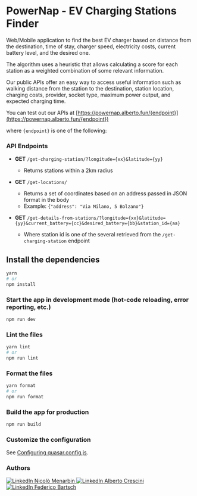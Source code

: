 # PowerNap - EV Charging Stations Finder

Web/Mobile application to find the best EV charger based on distance from the destination, time of stay, charger speed, electricity costs, current battery level, and the desired one.

The algorithm uses a heuristic that allows calculating a score for each station as a weighted combination of some relevant information.

Our public APIs offer an easy way to access useful information such as walking distance from the station to the destination, station location, charging costs, provider, socket type, maximum power output, and expected charging time.

You can test out our APIs at [https://powernap.alberto.fun/{endpoint}](https://powernap.alberto.fun/{endpoint})

where `{endpoint}` is one of the following:

### API Endpoints

- **GET** `/get-charging-station/?longitude={xx}&latitude={yy}` 
  - Returns stations within a 2km radius

- **GET** `/get-locations/` 
  - Returns a set of coordinates based on an address passed in JSON format in the body 
  - Example: `{"address": "Via Milano, 5 Bolzano"}`

- **GET** `/get-details-from-stations/?longitude={xx}&latitude={yy}&current_battery={cc}&desired_battery={bb}&station_id={aa}` 
  - Where station id is one of the several retrieved from the `/get-charging-station` endpoint

## Install the dependencies
```bash
yarn
# or
npm install
```

### Start the app in development mode (hot-code reloading, error reporting, etc.)
```bash
npm run dev
```

### Lint the files
```bash
yarn lint
# or
npm run lint
```

### Format the files
```bash
yarn format
# or
npm run format
```

### Build the app for production
```bash
npm run build
```

### Customize the configuration
See [Configuring quasar.config.js](https://v2.quasar.dev/quasar-cli-vite/quasar-config-js).

### Authors

<a href="https://www.linkedin.com/in/nicolo-menarbin" target="_blank">
  <img src="https://img.shields.io/badge/Nicolò%20Menarbin-0077B5?style=for-the-badge&logo=linkedin&logoColor=white" alt="LinkedIn Nicolò Menarbin">
</a>

<a href="https://www.linkedin.com/in/alberto-crescini" target="_blank">
  <img src="https://img.shields.io/badge/Alberto%20Crescini-0077B5?style=for-the-badge&logo=linkedin&logoColor=white" alt="LinkedIn Alberto Crescini">
</a>

<a href="https://www.linkedin.com/in/federico-bartsch" target="_blank">
  <img src="https://img.shields.io/badge/Federico%20Bartsch-0077B5?style=for-the-badge&logo=linkedin&logoColor=white" alt="LinkedIn Federico Bartsch">
</a>

